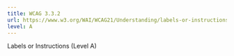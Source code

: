 ```yaml
---
title: WCAG 3.3.2
url: https://www.w3.org/WAI/WCAG21/Understanding/labels-or-instructions.html
level: A
---
```

Labels or Instructions (Level A)
